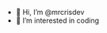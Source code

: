 - 👋 Hi, I’m @mrcrisdev
- 👀 I’m interested in coding

<!---
mrcrisdev/mrcrisdev is a ✨ special ✨ repository because its `README.md` (this file) appears on your GitHub profile.
You can click the Preview link to take a look at your changes.
--->
